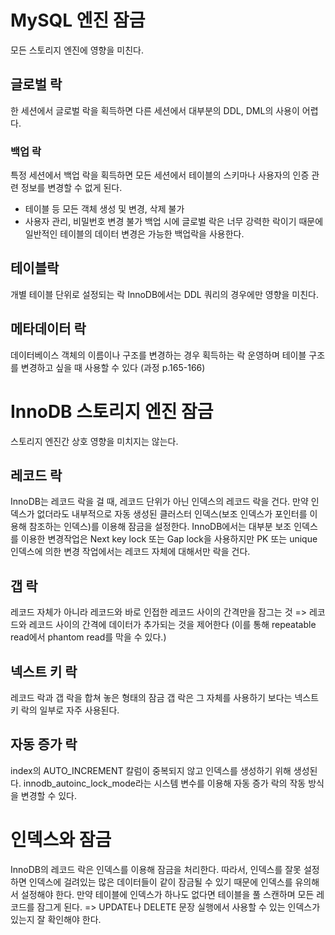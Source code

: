 # MySQL 엔진 잠금
모든 스토리지 엔진에 영향을 미친다.
## 글로벌 락
한 세션에서 글로벌 락을 획득하면 다른 세션에서 대부분의 DDL, DML의 사용이 어렵다.
### 백업 락
특정 세션에서 백업 락을 획득하면 모든 세션에서 테이블의 스키마나 사용자의 인증 관련 정보를 변경할 수 없게 된다.
- 테이블 등 모든 객체 생성 및 변경, 삭제 불가
- 사용자 관리, 비밀번호 변경 불가
백업 시에 글로벌 락은 너무 강력한 락이기 때문에 일반적인 테이블의 데이터 변경은 가능한 백업락을 사용한다.
## 테이블락
개별 테이블 단위로 설정되는 락
InnoDB에서는 DDL 쿼리의 경우에만 영향을 미친다.
## 메타데이터 락
데이터베이스 객체의 이름이나 구조를 변경하는 경우 획득하는 락
운영하며 테이블 구조를 변경하고 싶을 때 사용할 수 있다 (과정 p.165-166)
# InnoDB 스토리지 엔진 잠금
스토리지 엔진간 상호 영향을 미치지는 않는다.
## 레코드 락
InnoDB는 레코드 락을 걸 때, 레코드 단위가 아닌 인덱스의 레코드 락을 건다.
만약 인덱스가 없더라도 내부적으로 자동 생성된 클러스터 인덱스(보조 인덱스가 포인터를 이용해 참조하는 인덱스)를 이용해 잠금을 설정한다.
InnoDB에서는 대부분 보조 인덱스를 이용한 변경작업은 Next key lock 또는 Gap lock을 사용하지만 PK 또는 unique 인덱스에 의한 변경 작업에서는 레코드 자체에 대해서만 락을 건다.
## 갭 락
레코드 자체가 아니라 레코드와 바로 인접한 레코드 사이의 간격만을 잠그는 것
=> 레코드와 레코드 사이의 간격에 데이터가 추가되는 것을 제어한다 (이를 통해 repeatable read에서 phantom read를 막을 수 있다.)
## 넥스트 키 락
레코드 락과 갭 락을 합쳐 놓은 형태의 잠금
갭 락은 그 자체를 사용하기 보다는 넥스트 키 락의 일부로 자주 사용된다.
## 자동 증가 락
index의 AUTO_INCREMENT 칼럼이 중복되지 않고 인덱스를 생성하기 위해 생성된다.
innodb_autoinc_lock_mode라는 시스템 변수를 이용해 자동 증가 락의 작동 방식을 변경할 수 있다.

# 인덱스와 잠금
InnoDB의 레코드 락은 인덱스를 이용해 잠금을 처리한다.
따라서, 인덱스를 잘못 설정하면 인덱스에 걸려있는 많은 데이터들이 같이 잠금될 수 있기 때문에 인덱스를 유의해서 설정해야 한다.
만약 테이블에 인덱스가 하나도 없다면 테이블을 풀 스캔하며 모든 레코드를 잠그게 된다.
=> UPDATE나 DELETE 문장 실행에서 사용할 수 있는 인덱스가 있는지 잘 확인해야 한다.